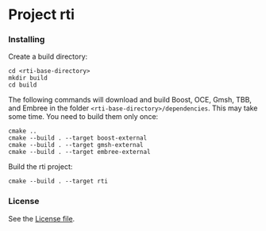 # Project rti

### Installing

Create a build directory:
````
cd <rti-base-directory>
mkdir build
cd build
````
The following commands will download and build Boost, OCE, Gmsh, TBB, and Embree in the folder `<rti-base-directory>/dependencies`. This may take some time. You need to build them only once:
````
cmake ..
cmake --build . --target boost-external
cmake --build . --target gmsh-external
cmake --build . --target embree-external
````

Build the rti project:
````
cmake --build . --target rti
````
### License
See the [License file](./LICENSE).
